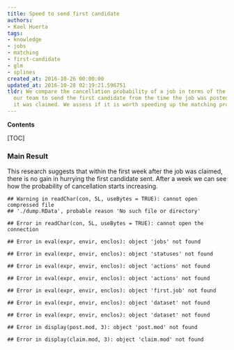 ```yaml
---
title: Speed to send first candidate
authors:
- Kael Huerta
tags:
- knowledge
- jobs
- matching
- first-candidate
- glm
- splines
created_at: 2016-10-26 00:00:00
updated_at: 2016-10-28 02:19:21.596751
tldr: We compare the cancellation probability of a job in terms of the time it took
  our team to send the first candidate from the time the job was posted and the time
  it was claimed. We assess if it is worth speeding up the matching process.
---
```


**Contents**

[TOC]

### Main Result

This research suggests that within the first week after the job was claimed,
there is no gain in hurrying the first candidate sent. After a week we can see
how the probability of cancellation starts increasing.

<!-- Loading libraries  -->




```
## Warning in readChar(con, 5L, useBytes = TRUE): cannot open compressed file
## './dump.RData', probable reason 'No such file or directory'
```

```
## Error in readChar(con, 5L, useBytes = TRUE): cannot open the connection
```


```
## Error in eval(expr, envir, enclos): object 'jobs' not found
```

```
## Error in eval(expr, envir, enclos): object 'statuses' not found
```

```
## Error in eval(expr, envir, enclos): object 'actions' not found
```

```
## Error in eval(expr, envir, enclos): object 'actions' not found
```

```
## Error in eval(expr, envir, enclos): object 'first.job' not found
```

```
## Error in eval(expr, envir, enclos): object 'dataset' not found
```

```
## Error in eval(expr, envir, enclos): object 'dataset' not found
```


```
## Error in display(post.mod, 3): object 'post.mod' not found
```


```
## Error in display(claim.mod, 3): object 'claim.mod' not found
```
